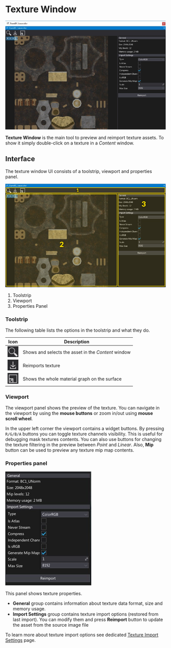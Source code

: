 # Texture Window

![Textures](media/texture-window.jpg)

**Texture Window** is the main tool to preview and reimport texture assets. To show it simply double-click on a texture in a *Content* window.

## Interface

The texture window UI consists of a toolstrip, viewport and properties panel.

![Texture Window](media/texture-editor-ui.jpg)

1. Toolstrip
2. Viewport
3. Properties Panel

### Toolstrip

The following table lists the options in the toolstrip and what they do.

| Icon | Description |
|--------|--------|
| ![icon](media/texture-editor-ui-toolstrip-1.png) | Shows and selects the asset in the *Content* window |
| ![icon](media/texture-editor-ui-toolstrip-2.png) | Reimports texture |
| ![icon](media/texture-editor-ui-toolstrip-3.png) | Shows the whole material graph on the surface |

### Viewport

The viewport panel shows the preview of the texture. You can navigate in the viewport by using the **mouse buttons** or zoom in/out using **mouse scroll wheel**.

In the upper left corner the viewport contains a widget buttons. By pressing `R/G/B/A` buttons you can toggle texture channels visibility. This is useful for debugging mask textures contents. You can also use buttons for changing the texture filtering in the preview between *Point* and *Linear*. Also, **Mip** button can be used to preview any texture mip map contents.

### Properties panel

![Properties](media/texture-properties.jpg)

This panel shows texture properties.

- **General** group contains information about texture data format, size and memory usage.
- **Import Settings** group contains texture import options (restored from last import). You can modify them and press **Reimport** button to update the asset from the source image file

To learn more about texture import options see dedicated [Texture Import Settings](import-settings.md) page.
